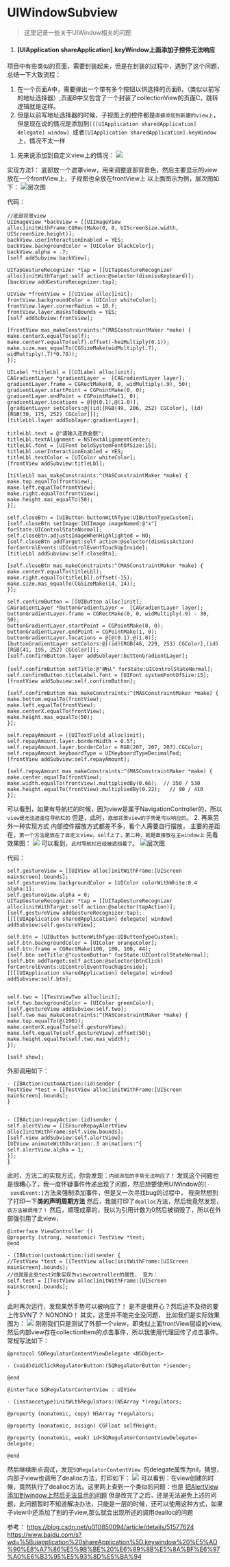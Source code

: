 # UIWindowSubview
> 这里记录一些关于UIWindow相关的问题

1. #### [UIApplication shareApplication].keyWindow上面添加子控件无法响应
项目中有些类似的页面，需要封装起来，但是在封装的过程中，遇到了这个问题，
总结一下大致流程：
1. 在一个页面A中，需要弹出一个带有多个按钮以供选择的页面B，（类似以前写的地址选择器）,页面B中又包含了一个封装了collectionView的页面C，跳转逻辑就是这样。
2. 但是以前写地址选择器的时候，子视图上的控件都是`直接添加到新建的view上`，但是现在说的情况是添加到`[[[UIApplication sharedApplication] delegate] window] `或者`[UIApplication sharedApplication].keyWindow`上，情况不太一样
<!--more-->
1. 先来说添加到自定义view上的情况：
![](https://upload-images.jianshu.io/upload_images/1241385-6a249965e30cfd89.png?imageMogr2/auto-orient/strip%7CimageView2/2/w/1240)

实现方法1： 底部放一个遮罩view，用来调整底部背景色，然后主要显示的view放在一个frontView上，子视图也全放在frontView上
以上面图示为例，层次图如下：
![层次图](https://upload-images.jianshu.io/upload_images/1241385-8c7f129adf47208e.png?imageMogr2/auto-orient/strip%7CimageView2/2/w/1240)

代码：
```
//底部背景view
UIImageView *backView = [[UIImageView alloc]initWithFrame:CGRectMake(0, 0, UIScreenSize.width, UIScreenSize.height)];
backView.userInteractionEnabled = YES;
backView.backgroundColor = [UIColor blackColor];
backView.alpha = .7;
[self addSubview:backView];

UITapGestureRecognizer *tap = [[UITapGestureRecognizer alloc]initWithTarget:self action:@selector(dismissKeyboard)];
[backView addGestureRecognizer:tap];

UIView *frontView = [[UIView alloc]init];
frontView.backgroundColor = [UIColor whiteColor];
frontView.layer.cornerRadius = 10.f;
frontView.layer.masksToBounds = YES;
[self addSubview:frontView];

[frontView mas_makeConstraints:^(MASConstraintMaker *make) {
make.centerX.equalTo(self);
make.centerY.equalTo(self).offset(-heiMultiply(0.1));
make.size.mas_equalTo(CGSizeMake(widMultiply(.7), widMultiply(.7)*0.78));
}];

UILabel *titleLbl = [[UILabel alloc]init];
CAGradientLayer *gradientLayer =  [CAGradientLayer layer];
gradientLayer.frame = CGRectMake(0, 0, widMultiply(.9), 50);
gradientLayer.startPoint = CGPointMake(0, 0);
gradientLayer.endPoint = CGPointMake(1, 0);
gradientLayer.locations = @[@(0.1),@(1.0)];
[gradientLayer setColors:@[(id)[RGB(49, 206, 252) CGColor], (id)[RGB(30, 175, 252) CGColor]]];
[titleLbl.layer addSublayer:gradientLayer];

titleLbl.text = @"请输入还款金额";
titleLbl.textAlignment = NSTextAlignmentCenter;
titleLbl.font = [UIFont boldSystemFontOfSize:15];
titleLbl.userInteractionEnabled = YES;
titleLbl.textColor = [UIColor whiteColor];
[frontView addSubview:titleLbl];

[titleLbl mas_makeConstraints:^(MASConstraintMaker *make) {
make.top.equalTo(frontView);
make.left.equalTo(frontView);
make.right.equalTo(frontView);
make.height.mas_equalTo(50);
}];

self.closeBtn = [UIButton buttonWithType:UIButtonTypeCustom];
[self.closeBtn setImage:[UIImage imageNamed:@"x"] forState:UIControlStateNormal];
self.closeBtn.adjustsImageWhenHighlighted = NO;
[self.closeBtn addTarget:self action:@selector(dismissAction) forControlEvents:UIControlEventTouchUpInside];
[titleLbl addSubview:self.closeBtn];

[self.closeBtn mas_makeConstraints:^(MASConstraintMaker *make) {
make.centerY.equalTo(titleLbl);
make.right.equalTo(titleLbl).offset(-15);
make.size.mas_equalTo(CGSizeMake(14, 14));
}];

self.confirmButton = [[UIButton alloc]init];
CAGradientLayer *buttonGradientLayer =  [CAGradientLayer layer];
buttonGradientLayer.frame = CGRectMake(0, 0, widMultiply(.9) - 30, 50);
buttonGradientLayer.startPoint = CGPointMake(0, 0);
buttonGradientLayer.endPoint = CGPointMake(1, 0);
buttonGradientLayer.locations = @[@(0.1),@(1.0)];
[buttonGradientLayer setColors:@[(id)[RGB(46, 229, 253) CGColor],(id)[RGB(41, 195, 252) CGColor]]];
[self.confirmButton.layer addSublayer:buttonGradientLayer];

[self.confirmButton setTitle:@"确认" forState:UIControlStateNormal];
self.confirmButton.titleLabel.font = [UIFont systemFontOfSize:15];
[frontView addSubview:self.confirmButton];

[self.confirmButton mas_makeConstraints:^(MASConstraintMaker *make) {
make.bottom.equalTo(frontView);
make.left.equalTo(frontView);
make.centerX.equalTo(frontView);
make.height.mas_equalTo(50);
}];

self.repayAmount = [[UITextField alloc]init];
self.repayAmount.layer.borderWidth = 0.5f;
self.repayAmount.layer.borderColor = RGB(207, 207, 207).CGColor;
self.repayAmount.keyboardType = UIKeyboardTypeDecimalPad;
[frontView addSubview:self.repayAmount];

[self.repayAmount mas_makeConstraints:^(MASConstraintMaker *make) {
make.center.equalTo(frontView);
make.width.equalTo(frontView).multipliedBy(0.66);  // 350 / 530
make.height.equalTo(frontView).multipliedBy(0.22);   // 90 / 410
}];
```
可以看到，如果有导航栏的时候，因为view是属于NavigationController的，所以`view是无法遮盖住导航栏的`
但是，此时，`底部背景view的手势是可以响应的`。
2. 再来另外一种实现方式
内部控件摆放方式都差不多，看个人需要自行摆放，
主要的差距在，`第一个方法是放在了自定义view，self上了，第二种，就是直接放在主window上`
先看效果图：
![](https://upload-images.jianshu.io/upload_images/1241385-3df55ff4feee1110.png?imageMogr2/auto-orient/strip%7CimageView2/2/w/1240)
可以看到，`此时导航栏已经被遮挡着了`。
![层次图](https://upload-images.jianshu.io/upload_images/1241385-e1367e4ba8b5dcb8.png?imageMogr2/auto-orient/strip%7CimageView2/2/w/1240)

代码：
```
self.gestureView = [[UIView alloc]initWithFrame:[UIScreen mainScreen].bounds];
self.gestureView.backgroundColor = [UIColor colorWithWhite:0.4 alpha:1];
self.gestureView.alpha = 0;
UITapGestureRecognizer *tap = [[UITapGestureRecognizer alloc]initWithTarget:self action:@selector(tapAction)];
[self.gestureView addGestureRecognizer:tap];
[[[[UIApplication sharedApplication] delegate] window] addSubview:self.gestureView];

self.btn = [UIButton buttonWithType:UIButtonTypeCustom];
self.btn.backgroundColor = [UIColor orangeColor];
self.btn.frame = CGRectMake(100, 100, 100, 44);
[self.btn setTitle:@"customButton" forState:UIControlStateNormal];
[self.btn addTarget:self action:@selector(btnClick) forControlEvents:UIControlEventTouchUpInside];
[[[[UIApplication sharedApplication] delegate] window] addSubview:self.btn];


self.two = [[TestViewTwo alloc]init];
self.two.backgroundColor = [UIColor greenColor];
[self.gestureView addSubview:self.two];
[self.two mas_makeConstraints:^(MASConstraintMaker *make) {
make.top.equalTo(@(190));
make.centerX.equalTo(self.gestureView);
make.left.equalTo(self.gestureView).offset(50);
make.height.equalTo(self.two.mas_width);
}];

[self show];
```
外部调用如下：
```
- (IBAction)customAction:(id)sender {
TestView *test = [[TestView alloc]initWithFrame:[UIScreen mainScreen].bounds];
}


- (IBAction)repayAction:(id)sender {
self.alertView = [[EnsureRepayAlertView alloc]initWithFrame:self.view.bounds];
[self.view addSubview:self.alertView];
[UIView animateWithDuration:.3 animations:^{
self.alertView.alpha = 1;
}];
}
```
此时，方法二的实现方式，你会发现：`内部添加的手势无法响应了！`
发现这个问题也是很糟心了，我一度怀疑事件传递出现了问题，然后想要使用UIWindow的`[- sendEvent:]`方法来强制添加事件，但是又一次寻找bug的过程中， 我突然想到了打印一下**类的声明周期方法**
然后，我就打印了`dealloc`方法，然后我竟然发现，`该方法被调用了！`
然后，顺理成章的，我以为引用计数为0然后被销毁了，所以在外部强引用了此view，
```
@interface ViewController ()
@property (strong, nonatomic) TestView *test;
@end

- (IBAction)customAction:(id)sender {
//TestView *test = [[TestView alloc]initWithFrame:[UIScreen mainScreen].bounds];  
//也就是此处test对象实现为viewcontroller的属性， 变为：
self.test = [[TestView alloc]initWithFrame:[UIScreen mainScreen].bounds];
}
```
此时再次运行，发现果然手势可以被响应了！
是不是很开心？然后迫不及待的要上传SVN了？
NONONO！
其实，这里并不能完全没问题，
比如我们是实际效果图为：
![](https://upload-images.jianshu.io/upload_images/1241385-a395a368df68c812.PNG?imageMogr2/auto-orient/strip%7CimageView2/2/w/1240)
刚刚我们只是测试了外部一个view，即类似上面frontView层级的view,然后内部view存在collectionItem的点击事件，所以我使用代理回传了点击事件。常规写法如下：
```
@protocol SQRegulatorContentViewDelegate <NSObject>

- (void)didClickRegulatorButton:(SQRegulatorButton *)sender;

@end

@interface SQRegulatorContentView : UIView

- (instancetype)initWithRegulators:(NSArray *)regulators;

@property (nonatomic, copy) NSArray *regulators;

@property (nonatomic, assign) CGFloat selfHeight;

@property (nonatomic, weak) id<SQRegulatorContentViewDelegate> delegate;

@end
```
然后继续断点调试，发现`SQRegulatorContentView `的delegate属性为nil，猜想，内部子view也调用了dealloc方法，打印如下：
![](https://upload-images.jianshu.io/upload_images/1241385-f759788322e2c2a9.gif?imageMogr2/auto-orient/strip)
可以看到：在view创建的时候，竟然执行了dealloc方法。这里网上查到一个类似的问题：也是
[把AlertView添加到window上然后无法显示的问题](https://blog.csdn.net/lnking1992/article/details/80354773)
但是改完了之后，还是无法避免上述的问题，此问题暂时不知道解决办法，只能是一层的时候，还可以使用这种方式，如果子view中还添加了别的子view,那么就会出现所述的调用dealloc的问题



参考：
https://blog.csdn.net/u010850094/article/details/51577624
https://www.baidu.com/s?wd=%5Buiapplication%20shareApplication%5D.keywindow%20%E5%AD%90%E8%A7%86%E5%9B%BE%20%E6%89%8B%E5%8A%BF%E6%97%A0%E6%B3%95%E5%93%8D%E5%BA%94
